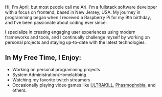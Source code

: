 Hi, I'm April, but most people call me Ari. I'm a fullstack software developer with a focus on frontend, based in New Jersey, USA. My journey in programming began when I received a Raspberry Pi for my 9th birthday, and I've been passionate about coding ever since.

I specialize in creating engaging user experiences using modern frameworks and tools, and I continually challenge myself by working on personal projects and staying up-to-date with the latest technologies.

## In My Free Time, I Enjoy:

- Working on personal programming projects
- System Administration/Homelabbing
- Watching my favorite twitch streamers
- Occasionally playing video games like [ULTRAKILL](https://store.steampowered.com/app/1229490/ULTRAKILL/), [Phasmophobia](https://store.steampowered.com/app/739630/Phasmophobia/), and others.
